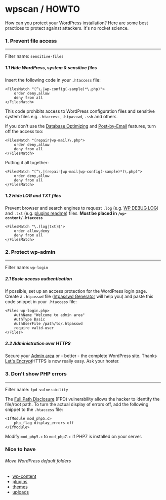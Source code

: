 # wpscan / HOWTO

How can you protect your WordPress installation? Here are some best practices to protect against attackers. It's no rocket science.


### 1. Prevent file access
----
Filter name: `sensitive-files`

##### 1.1 Hide WordPress, system & sensitive files

Insert the following code in your `.htaccess` file:

```apacheconf
<FilesMatch "(^\.|wp-config(-sample)*\.php)">
    order deny,allow
    deny from all
</FilesMatch>
```

This code prohibits access to WordPress configuration files and sensitive system files e.g. `.htaccess`, `.htpasswd`, `.ssh` and others.

If you don't use the [Database Optimizing](https://codex.wordpress.org/Editing_wp-config.php#Automatic_Database_Optimizing) and [Post-by-Email](https://codex.wordpress.org/Post_to_your_blog_using_email) features, turn off the access too:

```apacheconf
<FilesMatch "(repair|wp-mail)\.php">
    order deny,allow
    deny from all
</FilesMatch>
```

Putting it all together:

```apacheconf
<FilesMatch "(^\.|(repair|wp-mail|wp-config(-sample)*)\.php)">
    order deny,allow
    deny from all
</FilesMatch>
```


##### 1.2 Hide LOG and TXT files

Prevent browser and search engines to request `.log` (e.g. [WP DEBUG LOG](https://codex.wordpress.org/Debugging_in_WordPress#WP_DEBUG_LOG)) and `.txt` (e.g. [plugins readme](https://wordpress.org/plugins/about/readme.txt)) files. **Must be placed in `/wp-content/.htaccess`**

```apacheconf
<FilesMatch "\.(log|txt)$">
    order allow,deny
    deny from all
</FilesMatch>
```


### 2. Protect wp-admin
-----
Filter name: `wp-login`

##### 2.1 Basic access authentication

If possible, set up an access protection for the WordPress login page. Create a `.htpasswd` file ([htpasswd Generator](http://www.htaccesstools.com/htpasswd-generator/) will help you) and paste this code snippet in your `.htaccess` file:

```apacheconf
<Files wp-login.php>
    AuthName "Welcome to admin area"
    AuthType Basic
    AuthUserFile /path/to/.htpasswd
    require valid-user
</Files>
```

##### 2.2 Administration over HTTPS

Secure your [Admin area](https://codex.wordpress.org/Administration_Over_SSL) or - better - the complete WordPress site. Thanks [Let's Encrypt](https://letsencrypt.org)HTTPS is now really easy. Ask your hoster.


### 3. Don't show PHP errors
-----
Filter name: `fpd-vulnerability`

The [Full Path Disclosure](https://www.owasp.org/index.php/Full_Path_Disclosure) (FPD) vulnerability allows the hacker to identify the file/root path. To turn the actual display of errors off, add the following snippet to the `.htaccess` file:

```apacheconf
<IfModule mod_php5.c>
    php_flag display_errors off
</IfModule>
```

Modify `mod_php5.c` to `mod_php7.c` if PHP7 is installed on your server.


### Nice to have

###### Move WordPress default folders

* [wp-content](https://codex.wordpress.org/Editing_wp-config.php#Moving_wp-content_folder)
* [plugins](https://codex.wordpress.org/Editing_wp-config.php#Moving_plugin_folder)
* [themes](https://codex.wordpress.org/Editing_wp-config.php#Moving_themes_folder)
* [uploads](https://codex.wordpress.org/Editing_wp-config.php#Moving_uploads_folder)

